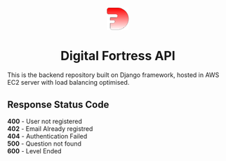 <p align="center">
  <a href="https://www.gatsbyjs.org">
    <img alt="Gatsby" src="static/logo.png" width="50" />
  </a>
</p>
<h1 align="center">
  Digital Fortress API
</h1>

This is the backend repository built on Django framework, hosted in AWS EC2 server with load balancing optimised.

## Response Status Code
**400** - User not registered   
**402** - Email Already registred  
**404** - Authentication Failed  
**500** - Question not found  
**600** - Level Ended




